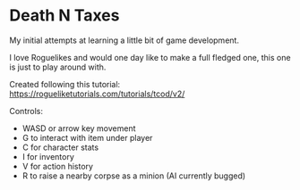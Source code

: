 # Death N Taxes

My initial attempts at learning a little bit of game development.

I love Roguelikes and would one day like to make a full fledged one, this one is just to play around with.

Created following this tutorial: https://rogueliketutorials.com/tutorials/tcod/v2/

Controls:
* WASD or arrow key movement
* G to interact with item under player
* C for character stats
* I for inventory
* V for action history
* R to raise a nearby corpse as a minion (AI currently bugged)
